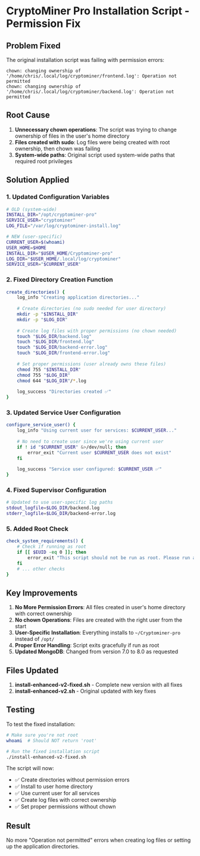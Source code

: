 # CryptoMiner Pro Installation Script - Permission Fix

## Problem Fixed

The original installation script was failing with permission errors:
```
chown: changing ownership of '/home/chris/.local/log/cryptominer/frontend.log': Operation not permitted
chown: changing ownership of '/home/chris/.local/log/cryptominer/backend.log': Operation not permitted
```

## Root Cause

1. **Unnecessary chown operations**: The script was trying to change ownership of files in the user's home directory
2. **Files created with sudo**: Log files were being created with root ownership, then chown was failing
3. **System-wide paths**: Original script used system-wide paths that required root privileges

## Solution Applied

### 1. Updated Configuration Variables
```bash
# OLD (system-wide)
INSTALL_DIR="/opt/cryptominer-pro"
SERVICE_USER="cryptominer"
LOG_FILE="/var/log/cryptominer-install.log"

# NEW (user-specific)
CURRENT_USER=$(whoami)
USER_HOME=$HOME
INSTALL_DIR="$USER_HOME/Cryptominer-pro"
LOG_DIR="$USER_HOME/.local/log/cryptominer"
SERVICE_USER="$CURRENT_USER"
```

### 2. Fixed Directory Creation Function
```bash
create_directories() {
    log_info "Creating application directories..."
    
    # Create directories (no sudo needed for user directory)
    mkdir -p "$INSTALL_DIR"
    mkdir -p "$LOG_DIR"
    
    # Create log files with proper permissions (no chown needed)
    touch "$LOG_DIR/backend.log"
    touch "$LOG_DIR/frontend.log"
    touch "$LOG_DIR/backend-error.log"
    touch "$LOG_DIR/frontend-error.log"
    
    # Set proper permissions (user already owns these files)
    chmod 755 "$INSTALL_DIR"
    chmod 755 "$LOG_DIR"
    chmod 644 "$LOG_DIR"/*.log
    
    log_success "Directories created ✅"
}
```

### 3. Updated Service User Configuration
```bash
configure_service_user() {
    log_info "Using current user for services: $CURRENT_USER..."
    
    # No need to create user since we're using current user
    if ! id "$CURRENT_USER" &>/dev/null; then
        error_exit "Current user $CURRENT_USER does not exist"
    fi
    
    log_success "Service user configured: $CURRENT_USER ✅"
}
```

### 4. Fixed Supervisor Configuration
```bash
# Updated to use user-specific log paths
stdout_logfile=$LOG_DIR/backend.log
stderr_logfile=$LOG_DIR/backend-error.log
```

### 5. Added Root Check
```bash
check_system_requirements() {
    # Check if running as root
    if [[ $EUID -eq 0 ]]; then
        error_exit "This script should not be run as root. Please run as a regular user."
    fi
    # ... other checks
}
```

## Key Improvements

1. **No More Permission Errors**: All files created in user's home directory with correct ownership
2. **No chown Operations**: Files are created with the right user from the start
3. **User-Specific Installation**: Everything installs to `~/Cryptominer-pro` instead of `/opt/`
4. **Proper Error Handling**: Script exits gracefully if run as root
5. **Updated MongoDB**: Changed from version 7.0 to 8.0 as requested

## Files Updated

1. **install-enhanced-v2-fixed.sh** - Complete new version with all fixes
2. **install-enhanced-v2.sh** - Original updated with key fixes

## Testing

To test the fixed installation:

```bash
# Make sure you're not root
whoami  # Should NOT return 'root'

# Run the fixed installation script
./install-enhanced-v2-fixed.sh
```

The script will now:
- ✅ Create directories without permission errors
- ✅ Install to user home directory
- ✅ Use current user for all services
- ✅ Create log files with correct ownership
- ✅ Set proper permissions without chown

## Result

No more "Operation not permitted" errors when creating log files or setting up the application directories.